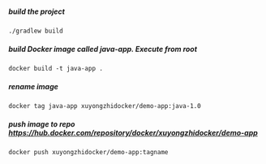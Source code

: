 ##### build the project

    ./gradlew build

##### build Docker image called java-app. Execute from root

    docker build -t java-app .
    

##### rename image
    docker tag java-app xuyongzhidocker/demo-app:java-1.0
    
##### push image to repo https://hub.docker.com/repository/docker/xuyongzhidocker/demo-app

    docker push xuyongzhidocker/demo-app:tagname